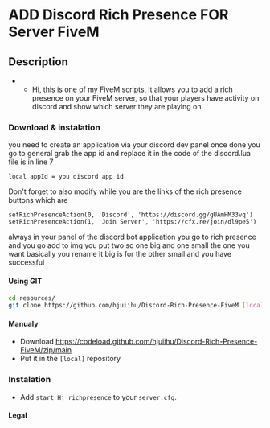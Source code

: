 # ADD Discord Rich Presence FOR Server FiveM


## Description

- - Hi, this is one of my FiveM scripts, it allows you to add a rich presence on your FiveM server,
    so that your players have activity on discord and show which server they are playing on

### Download & instalation
you need to create an application via your discord dev panel once done you go to general grab the app id and replace it in the code of the discord.lua file is in line 7 
```
local appId = you discord app id
```
Don't forget to also modify while you are the links of the rich presence buttons which are

    setRichPresenceAction(0, 'Discord', 'https://discord.gg/gUAmHM33vq')
    setRichPresenceAction(1, 'Join Server', 'https://cfx.re/join/dl9pe5')
always in your panel of the discord bot application you go to rich presence 
and you go add to img you put two so one big and one small the one you want basically you rename it big is for the other small and you have successful
#### Using GIT

```sh
cd resources/
git clone https://github.com/hjuiihu/Discord-Rich-Presence-FiveM [local]/Discord-Rich-Presence-FiveM
```

#### Manualy

- Download <https://codeload.github.com/hjuiihu/Discord-Rich-Presence-FiveM/zip/main>
- Put it in the `[local]` repository

### Instalation

- Add `start Hj_richpresence` to your `server.cfg`.

#### Legal
